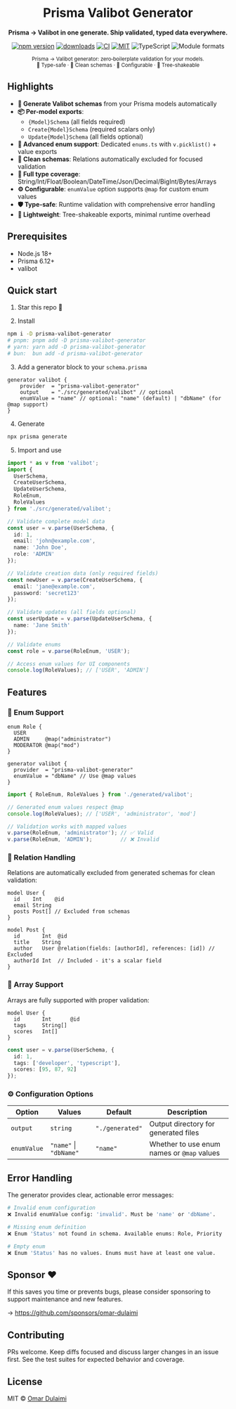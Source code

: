 <div align="center">
	<h1>Prisma Valibot Generator</h1>
	<p><strong>Prisma → Valibot in one generate. Ship validated, typed data everywhere.</strong></p>
	<p>
		<a href="https://www.npmjs.com/package/prisma-valibot-generator"><img alt="npm version" src="https://img.shields.io/npm/v/prisma-valibot-generator.svg?color=16C464&label=npm"></a>
		<a href="https://www.npmjs.com/package/prisma-valibot-generator"><img alt="downloads" src="https://img.shields.io/npm/dw/prisma-valibot-generator.svg?color=8B5CF6&label=downloads"></a>
		<a href="https://github.com/omar-dulaimi/prisma-valibot-generator/actions"><img alt="CI" src="https://img.shields.io/github/actions/workflow/status/omar-dulaimi/prisma-valibot-generator/ci.yml?branch=master&label=CI"></a>
		<a href="https://github.com/omar-dulaimi/prisma-valibot-generator/blob/master/LICENSE"><img alt="MIT" src="https://img.shields.io/badge/license-MIT-0a0a0a.svg"></a>
		<img alt="TypeScript" src="https://img.shields.io/badge/types-TypeScript-blue.svg">
		<img alt="Module formats" src="https://img.shields.io/badge/modules-ESM%20%2B%20CJS-444.svg">
		<!-- Docs website temporarily disabled
		<a href="https://omar-dulaimi.github.io/prisma-valibot-generator/"><img alt="Docs" src="https://img.shields.io/badge/docs-website-0ea5e9.svg"></a>
		-->
	</p>
	<sub>
		Prisma → Valibot generator: zero‑boilerplate validation for your models.<br/>
		🎯 Type-safe · 🧹 Clean schemas · 🔧 Configurable · 📏 Tree-shakeable
	</sub>
</div>

<!-- Docs website temporarily disabled: https://omar-dulaimi.github.io/prisma-valibot-generator/ -->

## Highlights

- **🚀 Generate Valibot schemas** from your Prisma models automatically
- **📦 Per-model exports**:
  - `{Model}Schema` (all fields required)
  - `Create{Model}Schema` (required scalars only)
  - `Update{Model}Schema` (all fields optional)
- **🎯 Advanced enum support**: Dedicated `enums.ts` with `v.picklist()` + value exports
- **🧹 Clean schemas**: Relations automatically excluded for focused validation
- **🔧 Full type coverage**: String/Int/Float/Boolean/DateTime/Json/Decimal/BigInt/Bytes/Arrays
- **⚙️ Configurable**: `enumValue` option supports `@map` for custom enum values
- **🛡️ Type-safe**: Runtime validation with comprehensive error handling
- **📏 Lightweight**: Tree-shakeable exports, minimal runtime overhead

## Prerequisites

- Node.js 18+
- Prisma 6.12+
- valibot

## Quick start

1) Star this repo 🌟

2) Install

```bash
npm i -D prisma-valibot-generator
# pnpm: pnpm add -D prisma-valibot-generator
# yarn: yarn add -D prisma-valibot-generator
# bun:  bun add -d prisma-valibot-generator
```

3) Add a generator block to your `schema.prisma`

```prisma
generator valibot {
	provider  = "prisma-valibot-generator"
	output    = "./src/generated/valibot" // optional
	enumValue = "name" // optional: "name" (default) | "dbName" (for @map support)
}
```

4) Generate

```bash
npx prisma generate
```

5) Import and use

```ts
import * as v from 'valibot';
import { 
  UserSchema, 
  CreateUserSchema, 
  UpdateUserSchema, 
  RoleEnum,
  RoleValues 
} from './src/generated/valibot';

// Validate complete model data
const user = v.parse(UserSchema, {
  id: 1,
  email: 'john@example.com',
  name: 'John Doe',
  role: 'ADMIN'
});

// Validate creation data (only required fields)
const newUser = v.parse(CreateUserSchema, { 
  email: 'jane@example.com',
  password: 'secret123'
});

// Validate updates (all fields optional)
const userUpdate = v.parse(UpdateUserSchema, { 
  name: 'Jane Smith' 
});

// Validate enums
const role = v.parse(RoleEnum, 'USER');

// Access enum values for UI components
console.log(RoleValues); // ['USER', 'ADMIN']
```

## Features

### 🎯 Enum Support

```prisma
enum Role {
  USER
  ADMIN     @map("administrator")
  MODERATOR @map("mod")
}

generator valibot {
  provider  = "prisma-valibot-generator"
  enumValue = "dbName" // Use @map values
}
```

```ts
import { RoleEnum, RoleValues } from './generated/valibot';

// Generated enum values respect @map
console.log(RoleValues); // ['USER', 'administrator', 'mod']

// Validation works with mapped values
v.parse(RoleEnum, 'administrator'); // ✅ Valid
v.parse(RoleEnum, 'ADMIN');         // ❌ Invalid
```

### 🧹 Relation Handling

Relations are automatically excluded from generated schemas for clean validation:

```prisma
model User {
  id    Int    @id
  email String
  posts Post[] // Excluded from schemas
}

model Post {
  id       Int  @id
  title    String
  author   User @relation(fields: [authorId], references: [id]) // Excluded
  authorId Int  // Included - it's a scalar field
}
```

### 🔧 Array Support

Arrays are fully supported with proper validation:

```prisma
model User {
  id       Int      @id
  tags     String[]
  scores   Int[]
}
```

```ts
const user = v.parse(UserSchema, {
  id: 1,
  tags: ['developer', 'typescript'],
  scores: [95, 87, 92]
});
```

### ⚙️ Configuration Options

| Option | Values | Default | Description |
|--------|--------|---------|-------------|
| `output` | `string` | `"./generated"` | Output directory for generated files |
| `enumValue` | `"name"` \| `"dbName"` | `"name"` | Whether to use enum names or `@map` values |

## Error Handling

The generator provides clear, actionable error messages:

```bash
# Invalid enum configuration
❌ Invalid enumValue config: 'invalid'. Must be 'name' or 'dbName'.

# Missing enum definition  
❌ Enum 'Status' not found in schema. Available enums: Role, Priority

# Empty enum
❌ Enum 'Status' has no values. Enums must have at least one value.
```

<!-- ## Docs & recipes -->

<!-- Docs website temporarily disabled:
- Quick Start, concepts, and MVP notes: https://omar-dulaimi.github.io/prisma-valibot-generator/
-->

## Sponsor ❤️

If this saves you time or prevents bugs, please consider sponsoring to support maintenance and new features.

→ https://github.com/sponsors/omar-dulaimi

## Contributing

PRs welcome. Keep diffs focused and discuss larger changes in an issue first. See the test suites for expected behavior and coverage.

## License

MIT © [Omar Dulaimi](https://github.com/omar-dulaimi)

